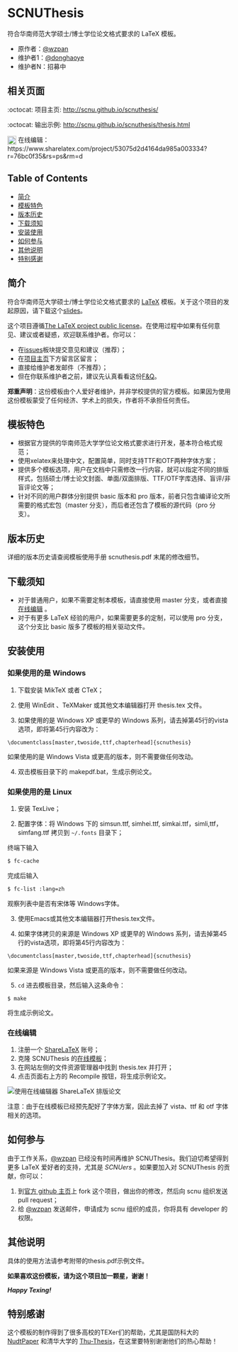﻿SCNUThesis
=============

符合华南师范大学硕士/博士学位论文格式要求的 LaTeX 模板。

* 原作者：[@wzpan](http://github.com/wzpan)
* 维护者1：[@donghaoye](http://github.com/donghaoye)
* 维护者N：招募中

## 相关页面 ##

:octocat: 项目主页: http://scnu.github.io/scnuthesis/

:octocat: 输出示例: http://scnu.github.io/scnuthesis/thesis.html

<img class="emoji" src="https://www.sharelatex.com/brand/logo/logo-64.png" height="20" width="20" align="absmiddle">
在线编辑：https://www.sharelatex.com/project/53075d2d4164da985a003334?r=76bc0f35&rs=ps&rm=d

## Table of Contents ##

* [简介](#简介)
* [模板特色](#模板特色)
* [版本历史](#版本历史)
* [下载须知](#下载须知)
* [安装使用](#安装使用)
* [如何参与](#如何参与)
* [其他说明](#其他说明)
* [特别感谢](#特别感谢)

## <a name="简介"></a>简介

符合华南师范大学硕士/博士学位论文格式要求的 [LaTeX](https://github.com/scnu/scnuthesis/wiki/%E6%BC%AB%E8%B0%88-LaTeX) 模板。关于这个项目的发起原因，请下载这个[slides](http://code.google.com/p/scnuthesis/downloads/detail?name=scnuthesis.pdf&can=2&q=)。

这个项目遵循[The LaTeX project public license](http://latex-project.org/lppl/)。在使用过程中如果有任何意见、建议或者疑惑，欢迎联系维护者。你可以：

  * 在[issues](https://github.com/scnu/scnuthesis/issues)板块提交意见和建议（推荐）；
  * 在[项目主页](http://scnu.github.io/scnuthesis/#comment)下方留言区留言；
  * 直接给维护者发邮件（不推荐）；
  * 但在你联系维护者之前，建议先认真看看这份[F&Q](https://github.com/scnu/scnuthesis/wiki/F&Q)。

**郑重声明**：这份模板由个人爱好者维护，并非学校提供的官方模板。如果因为使用这份模板蒙受了任何经济、学术上的损失，作者将不承担任何责任。

## <a name="模板特色"></a>模板特色

* 根据官方提供的华南师范大学学位论文格式要求进行开发，基本符合格式规范；
* 使用xelatex来处理中文，配置简单，同时支持TTF和OTF两种字体方案；
* 提供多个模板选项，用户在文档中只需修改一行内容，就可以指定不同的排版样式，包括硕士/博士论文封面、单面/双面排版、TTF/OTF字库选择、盲评/非盲评论文等；
* 针对不同的用户群体分别提供 basic 版本和 pro 版本，前者只包含编译论文所需要的格式宏包（master 分支），而后者还包含了模板的源代码（pro 分支）。

## <a name="版本历史"></a>版本历史 ##

详细的版本历史请查阅模板使用手册 scnuthesis.pdf 末尾的修改细节。

## <a name="下载须知"></a>下载须知 ##

* 对于普通用户，如果不需要定制本模板，请直接使用 master 分支，或者直接 [在线编辑](#在线编辑) 。
* 对于有更多 LaTeX 经验的用户，如果需要更多的定制，可以使用 pro 分支，这个分支比 basic 版多了模板的相关驱动文件。

## <a name="安装使用"></a>安装使用 ##

### 如果使用的是 Windows ###

1. 下载安装 MikTeX 或者 CTeX；
  
2. 使用 WinEdit 、TeXMaker 或其他文本编辑器打开 thesis.tex 文件。
  
3. 如果使用的是 Windows XP 或更早的 Windows 系列，请去掉第45行的vista选项，即将第45行内容改为：
  
```
\documentclass[master,twoside,ttf,chapterhead]{scnuthesis}
```
     
   如果使用的是 Windows Vista 或更高的版本，则不需要做任何改动。
	 
4. 双击模板目录下的 makepdf.bat，生成示例论文。

### 如果使用的是 Linux ###

1. 安装 TexLive；
  
2. 配置字体：将 Windows 下的 simsun.ttf, simhei.ttf, simkai.ttf，simli,ttf，simfang.ttf 拷贝到 `~/.fonts` 目录下；
  
  终端下输入

``` bash
$ fc-cache
```
     
  完成后输入

``` bash
$ fc-list :lang=zh
```
	  
  观察列表中是否有宋体等 Windows字体。
	  
3. 使用Emacs或其他文本编辑器打开thesis.tex文件。

4. 如果字体拷贝的来源是 Windows XP 或更早的 Windows 系列，请去掉第45行的vista选项，即将第45行内容改为：

```
\documentclass[master,twoside,ttf,chapterhead]{scnuthesis}
```

  如果来源是 Windows Vista 或更高的版本，则不需要做任何改动。
  
5. `cd` 进去模板目录，然后输入这条命令：

```
$ make
```

  将生成示例论文。

### <a name="在线编辑"></a>在线编辑 ###

1. 注册一个 [ShareLaTeX](https://www.sharelatex.com?r=76bc0f35&rm=d&rs=b) 账号；
2. 克隆 SCNUThesis 的[在线模板](https://www.sharelatex.com/project/53075d2d4164da985a003334?r=76bc0f35&rs=ps&rm=d)；
3. 在网站左侧的文件资源管理器中找到 thesis.tex 并打开；
4. 点击页面右上方的 Recompile 按钮，将生成示例论文。

![使用在线编辑器 ShareLaTeX 排版论文](http://ww1.sinaimg.cn/large/5ac2fba5jw1eds31ggkm8j218f0ozgto.jpg)

注意：由于在线模板已经预先配好了字体方案，因此去掉了 vista、ttf 和 otf 字体相关的选项。

## <a name="如何参与"></a>如何参与 ##

由于工作关系，[@wzpan](http://github.com/wzpan) 已经没有时间再维护 SCNUThesis。我们迫切希望得到更多 LaTeX 爱好者的支持，尤其是 _SCNUers_ 。如果要加入对 SCNUThesis 的贡献，你可以：

1. 到[官方 github 主页](http://github.com/scnu/scnuthesis/)上 fork 这个项目，做出你的修改，然后向 scnu 组织发送 pull request；
2. 给 [@wzpan](http://github.com/wzpan) 发送邮件，申请成为 scnu 组织的成员，你将具有 developer 的权限。

## <a name="其他说明"></a>其他说明 ##

具体的使用方法请参考附带的thesis.pdf示例文件。

**如果喜欢这份模板，请为这个项目加一颗星，谢谢！**

***Happy Texing!***

## <a name="特别感谢"></a>特别感谢 ##

这个模板的制作得到了很多高校的TEXer们的帮助，尤其是国防科大的 [NudtPaper](http://nudtpaper.googlecode.com) 和清华大学的 [Thu-Thesis](https://github.com/xueruini/thuthesis)，在这里要特别谢谢他们的热心帮助！
